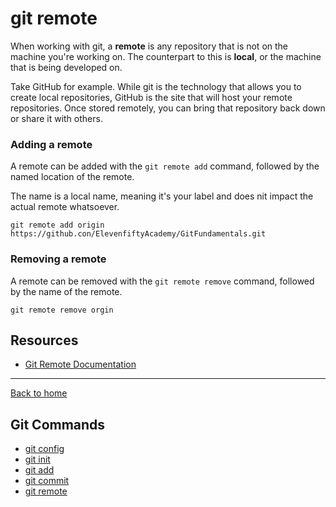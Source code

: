 # git remote 

When working with git, a **remote** is any repository that is not on the machine you're working on.  The counterpart to this is **local**, or the machine that is being developed on.

Take GitHub for example.  While git is the technology that allows you to create local repositories, GitHub is the site that will host your remote repositories.  Once stored remotely, you can bring that repository back down or share it with others.

### Adding a remote

A remote can be added with the `git remote add` command, followed by the named location of the remote.

The name is a local name, meaning it's your label and does nit impact the actual remote whatsoever.
```
git remote add origin https://github.con/ElevenfiftyAcademy/GitFundamentals.git
```

### Removing a remote

A remote can be removed with the `git remote remove` command, followed by the name of the remote.

```
git remote remove orgin
```

## Resources 

- [Git Remote Documentation](https://git-scm.com/docs/git-remote)

---

[Back to home](..README.md)


## Git Commands
- [git config](./Commands/Config.md)
- [git init](./Commands/Init.md)
- [git add](./Commands/Add.md)
- [git commit](./Commands/Commit.md)
- [git remote](./Commands/Remote.md)